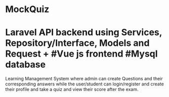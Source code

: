 # MockQuiz 
# Laravel API backend using Services, Repository/Interface, Models and Request +  #Vue js frontend #Mysql database
Learning Management System where admin can create Questions and their corresponding answers while the user/student can login/register and create their profile and take a quiz and view their score after the exam.
